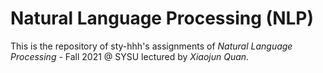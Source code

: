# Natural Language Processing (NLP)

This is the repository of sty-hhh's assignments of *Natural Language Processing* - Fall 2021 @ SYSU lectured by *Xiaojun Quan*.
